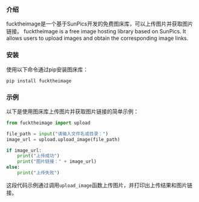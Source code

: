 ### 介绍

fucktheimage是一个基于SunPics开发的免费图床库，可以上传图片并获取图片链接。
fucktheimage is a free image hosting library based on SunPics. It allows users to upload images and obtain the corresponding image links.

### 安装

使用以下命令通过pip安装图床库：

```
pip install fucktheimage
```

### 示例

以下是使用图床库上传图片并获取图片链接的简单示例：

```python
from fucktheimage import upload

file_path = input("请输入文件名或目录：")
image_url = upload.upload_image(file_path)

if image_url:
    print("上传成功")
    print("图片链接：" + image_url)
else:
    print("上传失败")
```

这段代码示例通过调用`upload_image`函数上传图片，并打印出上传结果和图片链接。